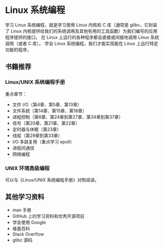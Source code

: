# Linux 系统编程

学习 Linux 系统编程，就是学习使用 Linux 内核和 C 库（通常是 glibc，它封装了 Linux 内核提供给我们的系统调用及其他有用的工具函数）为我们编写的应用程序提供的接口。
在 Linux 上运行的各种程序都会直接或间接地调用 Linux 系统调用（或者 C 库）。
学会 Linux 系统编程，我们才能实现能在 Linux 上运行特定功能的程序。

## 书籍推荐

### Linux/UNIX 系统编程手册

重点章节：

- 文件 I/O（第4章、第5章、第13章）
- 文件系统（第14章、第15章、第18章）
- 进程控制（第6章、第24章到第27章、第34章到第37章）
- 信号（第20章、第21章、第22章）
- 定时器与休眠（第23章）
- 线程（第29章到第33章）
- I/O 多路复用（重点学习 epoll）
- 进程间通信
- 网络编程

### UNIX 环境高级编程

可以与《Linux/UNIX 系统编程手册》对照阅读。

## 其他学习资料

- man 手册
- GitHub 上的学习资料和优秀开源项目
- 学会使用 Google
- 维基百科
- Stack Overflow
- glibc 源码